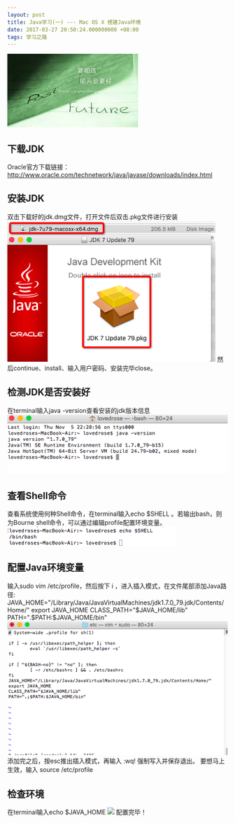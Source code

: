 ```yaml
---
layout: post
title: Java学习(一) --- Mac OS X 搭建Java环境
date: 2017-03-27 20:50:24.000000000 +08:00
tags: 学习之路
---
```


![](/assets/images/2017/torrow_better.jpg)

## 下载JDK
Oracle官方下载链接：http://www.oracle.com/technetwork/java/javase/downloads/index.html

## 安装JDK
双击下载好的jdk.dmg文件，打开文件后双击.pkg文件进行安装
![](/assets/images/2017/java_study_1.png)
然后continue、install、输入用户密码、安装完毕close。

## 检测JDK是否安装好
在terminal输入java -version查看安装的jdk版本信息
![](/assets/images/2017/java_study_2.png)

## 查看Shell命令
查看系统使用何种Shell命令，在terminal输入echo $SHELL 。若输出bash，则为Bourne shell命令，可以通过编辑profile配置环境变量。
![](/assets/images/2017/java_study_3.png)

## 配置Java环境变量
输入sudo vim /etc/profile，然后按下 i ，进入插入模式，在文件尾部添加Java路径:
JAVA_HOME="/Library/Java/JavaVirtualMachines/jdk1.7.0_79.jdk/Contents/Home/"
export JAVA_HOME
CLASS_PATH="$JAVA_HOME/lib"
PATH=".$PATH:$JAVA_HOME/bin"
![](/assets/images/2017/java_study_4.png)
添加完之后，按esc推出插入模式，再输入 :wq! 强制写入并保存退出。
要想马上生效，输入 source /etc/profile

## 检查环境
在terminal输入echo $JAVA_HOME
![](/assets/images/2017/java_study_5.png)
配置完毕！